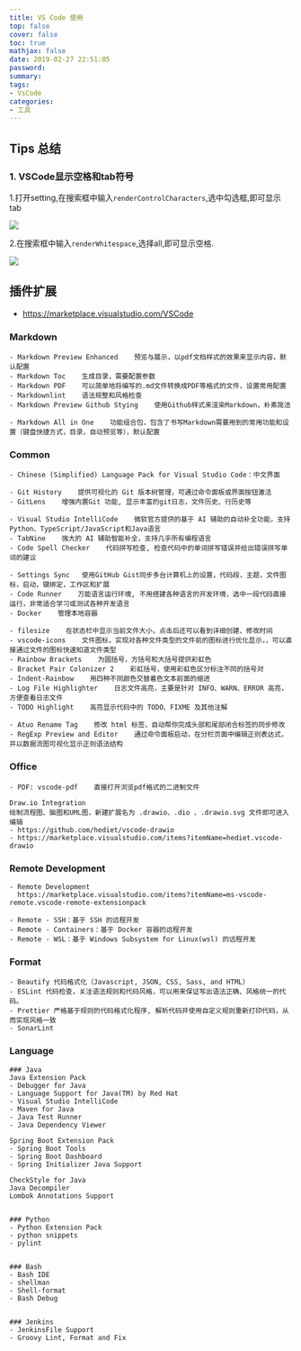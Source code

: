 ```yaml
---
title: VS Code 使用
top: false
cover: false
toc: true
mathjax: false
date: 2019-02-27 22:51:05
password:
summary:
tags:
- VsCode
categories:
- 工具
---
```


## Tips 总结

### 1. VSCode显示空格和tab符号

1.打开setting,在搜索框中输入`renderControlCharacters`,选中勾选框,即可显示tab

![](http://cdn.devopsing.site/renderControlCharacters.JPG)

2.在搜索框中输入`renderWhitespace`,选择all,即可显示空格.

![](http://cdn.devopsing.site/renderWhitespace.JPG)

## 插件扩展

- <https://marketplace.visualstudio.com/VSCode>

### Markdown

```text
- Markdown Preview Enhanced    预览与展示，以pdf文档样式的效果来显示内容，默认配置
- Markdown Toc    生成目录，需要配置参数
- Markdown PDF    可以简单地将编写的.md文件转换成PDF等格式的文件，设置常用配置
- Markdownlint    语法规整和风格检查
- Markdown Preview Github Stying    使用Github样式来渲染Markdown，朴素简洁

- Markdown All in One    功能组合包，包含了书写Markdown需要用到的常用功能和设置（键盘快捷方式，目录，自动预览等），默认配置
```

### Common

```text
- Chinese (Simplified) Language Pack for Visual Studio Code：中文界面

- Git History    提供可视化的 Git 版本树管理，可通过命令面板或界面按钮激活
- GitLens    增强内置Git 功能, 显示丰富的git日志，文件历史、行历史等

- Visual Studio IntelliCode    微软官方提供的基于 AI 辅助的自动补全功能，支持 Python、TypeScript/JavaScript和Java语言
- TabNine    强大的 AI 辅助智能补全，支持几乎所有编程语言
- Code Spell Checker    代码拼写检查, 检查代码中的单词拼写错误并给出错误拼写单词的建议

- Settings Sync   使用GitHub Gist同步多台计算机上的设置，代码段，主题，文件图标，启动，键绑定，工作区和扩展
- Code Runner    万能语言运行环境, 不用搭建各种语言的开发环境，选中一段代码直接运行，非常适合学习或测试各种开发语言
- Docker    管理本地容器

- filesize    在状态栏中显示当前文件大小，点击后还可以看到详细创建、修改时间
- vscode-icons    文件图标，实现对各种文件类型的文件前的图标进行优化显示，，可以直接通过文件的图标快速知道文件类型
- Rainbow Brackets    为圆括号，方括号和大括号提供彩虹色
- Bracket Pair Colonizer 2    彩虹括号，使用彩虹色区分标注不同的括号对
- Indent-Rainbow    用四种不同颜色交替着色文本前面的缩进
- Log File Highlighter    日志文件高亮，主要是针对 INFO、WARN、ERROR 高亮，方便查看日志文件
- TODO Highlight    高亮显示代码中的 TODO、FIXME 及其他注解

- Atuo Rename Tag    修改 html 标签，自动帮你完成头部和尾部闭合标签的同步修改
- RegExp Preview and Editor    通过命令面板启动，在分栏页面中编辑正则表达式，并以数据流图可视化显示正则语法结构
```

### Office

```text
- PDF: vscode-pdf    直接打开浏览pdf格式的二进制文件

Draw.io Integration
绘制流程图、脑图和UML图，新建扩展名为 .drawio、.dio 、.drawio.svg 文件即可进入编辑
- https://github.com/hediet/vscode-drawio
- https://marketplace.visualstudio.com/items?itemName=hediet.vscode-drawio

```

### Remote Development

```text
- Remote Development
  https://marketplace.visualstudio.com/items?itemName=ms-vscode-remote.vscode-remote-extensionpack

- Remote - SSH：基于 SSH 的远程开发
- Remote - Containers：基于 Docker 容器的远程开发
- Remote - WSL：基于 Windows Subsystem for Linux(wsl) 的远程开发
```

### Format

```text
- Beautify 代码格式化（Javascript, JSON, CSS, Sass, and HTML）
- ESLint 代码检查，关注语法规则和代码风格，可以用来保证写出语法正确、风格统一的代码。
- Prettier 严格基于规则的代码格式化程序, 解析代码并使用自定义规则重新打印代码，从而实现风格一致
- SonarLint
```

### Language

```text
### Java
Java Extension Pack
- Debugger for Java
- Language Support for Java(TM) by Red Hat
- Visual Studio IntelliCode
- Maven for Java
- Java Test Runner
- Java Dependency Viewer

Spring Boot Extension Pack
- Spring Boot Tools
- Spring Boot Dashboard
- Spring Initializer Java Support

CheckStyle for Java
Java Decompiler
Lombok Annotations Support


### Python
- Python Extension Pack
- python snippets
- pylint


### Bash
- Bash IDE
- shellman
- Shell-format
- Bash Debug


### Jenkins
- JenkinsFile Support
- Groovy Lint, Format and Fix
```